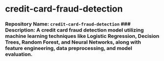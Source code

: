 # credit-card-fraud-detection
### Repository Name: `credit-card-fraud-detection`  ### Description: A credit card fraud detection model utilizing machine learning techniques like Logistic Regression, Decision Trees, Random Forest, and Neural Networks, along with feature engineering, data preprocessing, and model evaluation.
